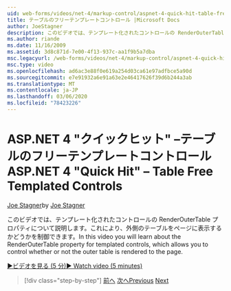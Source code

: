 ```yaml
---
uid: web-forms/videos/net-4/markup-control/aspnet-4-quick-hit-table-free-templated-controls
title: テーブルのフリーテンプレートコントロール |Microsoft Docs
author: JoeStagner
description: このビデオでは、テンプレート化されたコントロールの RenderOuterTable プロパティについて説明します。これにより、外側のテーブルを表示するかどうかを制御できます...
ms.author: riande
ms.date: 11/16/2009
ms.assetid: 3d8c871d-7e00-4f13-937c-aa1f9b5a7dba
msc.legacyurl: /web-forms/videos/net-4/markup-control/aspnet-4-quick-hit-table-free-templated-controls
msc.type: video
ms.openlocfilehash: ad6ac3e88f0e619a254d03ca61e97adfbce5a90d
ms.sourcegitcommit: e7e91932a6e91a63e2e46417626f39d6b244a3ab
ms.translationtype: MT
ms.contentlocale: ja-JP
ms.lasthandoff: 03/06/2020
ms.locfileid: "78423226"
---
```

# <a name="aspnet-4-quick-hit--table-free-templated-controls"></a><span data-ttu-id="a0c4b-103">ASP.NET 4 "クイックヒット" –テーブルのフリーテンプレートコントロール</span><span class="sxs-lookup"><span data-stu-id="a0c4b-103">ASP.NET 4 "Quick Hit" – Table Free Templated Controls</span></span>

<span data-ttu-id="a0c4b-104">[Joe Stagner](https://github.com/JoeStagner)</span><span class="sxs-lookup"><span data-stu-id="a0c4b-104">by [Joe Stagner](https://github.com/JoeStagner)</span></span>

<span data-ttu-id="a0c4b-105">このビデオでは、テンプレート化されたコントロールの RenderOuterTable プロパティについて説明します。これにより、外側のテーブルをページに表示するかどうかを制御できます。</span><span class="sxs-lookup"><span data-stu-id="a0c4b-105">In this video you will learn about the RenderOuterTable property for templated controls, which allows you to control whether or not the outer table is rendered to the page.</span></span> 

[<span data-ttu-id="a0c4b-106">&#9654;ビデオを見る (5 分)</span><span class="sxs-lookup"><span data-stu-id="a0c4b-106">&#9654; Watch video (5 minutes)</span></span>](https://channel9.msdn.com/Blogs/ASP-NET-Site-Videos/aspnet-4-quick-hit-table-free-templated-controls)

> [!div class="step-by-step"]
> <span data-ttu-id="a0c4b-107">[前へ](aspnet-4-quick-hit-new-rendering-option-for-check-box-lists-and-radio-button-lists.md)
> [次へ](aspnet-4-quick-hit-tableless-menu-control.md)</span><span class="sxs-lookup"><span data-stu-id="a0c4b-107">[Previous](aspnet-4-quick-hit-new-rendering-option-for-check-box-lists-and-radio-button-lists.md)
[Next](aspnet-4-quick-hit-tableless-menu-control.md)</span></span>
